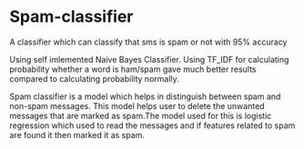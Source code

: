 # Spam-classifier
A classifier which can classify that sms is spam or not with 95% accuracy

Using self imlemented Naive Bayes Classifier. Using TF_IDF for calculating probability whether a word is ham/spam gave much better results compared to calculating probability normally. 

Spam classifier is a model which helps in distinguish between spam and non-spam messages. This model helps user to delete the unwanted messages that are marked as spam.The model used for this is logistic regression which used to read the messages and if features related to spam are found it then marked it as spam.
